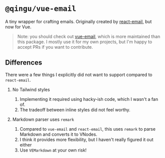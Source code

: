# `@qingu/vue-email`

A tiny wrapper for crafting emails. Originally created by [react-email](https://github.com/resendlabs/react-email), but now for Vue. 

> Note: you should check out [vue-email](https://github.com/Dave136/vue-email), which is more maintained than this package. I mostly use it for my own projects, but I'm happy to accept PRs if you want to contribute.

## Differences

There were a few things I explicitly did not want to support compared to `react-email`.

1. No Tailwind styles
   1. Implementing it required using hacky-ish code, which I wasn't a fan of.
   2. The tradeoff between inline styles did not feel worthy.

2. Markdown parser uses `remark`
   1. Compared to `vue-email` and `react-email`, this uses `remark` to parse Markdown and converts it to VNodes.
   2. I think it provides more flexibility, but I haven't really figured it out either
   3. Use `VEMarkdown` at your own risk!
  